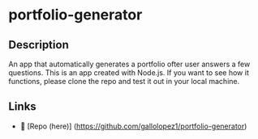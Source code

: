 # portfolio-generator

## Description

An app that automatically generates a portfolio ofter user answers a few questions.
This is an app created with Node.js. If you want to see how it functions, please clone the repo and test it out in your local machine.

## Links

* 💾 [Repo (here)] (https://github.com/gallolopez1/portfolio-generator)

